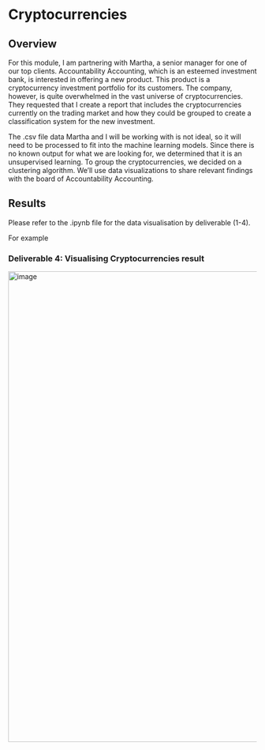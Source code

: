 # Cryptocurrencies

## Overview
For this module, I am partnering with Martha, a senior manager for one of our top clients. Accountability Accounting, which is an esteemed investment bank, is interested in offering a new product. This product is a cryptocurrency investment portfolio for its customers. The company, however, is quite overwhelmed in the vast universe of cryptocurrencies. They requested that I create a report that includes the cryptocurrencies currently on the trading market and how they could be grouped to create a classification system for the new investment.

The .csv file data Martha and I will be working with is not ideal, so it will need to be processed to fit into the machine learning models. Since there is no known output for what we are looking for, we determined that it is an unsupervised learning. To group the cryptocurrencies, we decided on a clustering algorithm. We’ll use data visualizations to share relevant findings with the board of Accountability Accounting.

## Results
Please refer to the .ipynb file for the data visualisation by deliverable (1-4).

For example
### Deliverable 4: Visualising Cryptocurrencies result
<img width="953" alt="image" src="https://user-images.githubusercontent.com/104689265/190395299-d38ce27e-14c7-47f1-b83f-57f9326a8b51.png">
